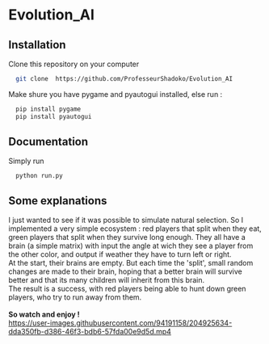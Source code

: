 # Evolution_AI

## Installation

Clone this repository on your computer

```bash
  git clone  https://github.com/ProfesseurShadoko/Evolution_AI
```

Make shure you have pygame and pyautogui installed, else run :

```bash
  pip install pygame
  pip install pyautogui
```


## Documentation

Simply run 
```
  python run.py
```

## Some explanations

I just wanted to see if it was possible to simulate natural selection. So I implemented a very simple ecosystem : red players that split when they eat, green players that split when they survive long enough. They all have a brain (a simple matrix) with input the angle at wich they see a player from the other color, and output if weather they have to turn left or right.<br>
At the start, their brains are empty. But each time the 'split', small random changes are made to their brain, hoping that a better brain will survive better and that its many children will inherit from this brain. <br>
The result is a success, with red players being able to hunt down green players, who try to run away from them. <br>
<br>
**So watch and enjoy !**<br>
https://user-images.githubusercontent.com/94191158/204925634-dda350fb-d386-46f3-bdb6-57fda00e9d5d.mp4

